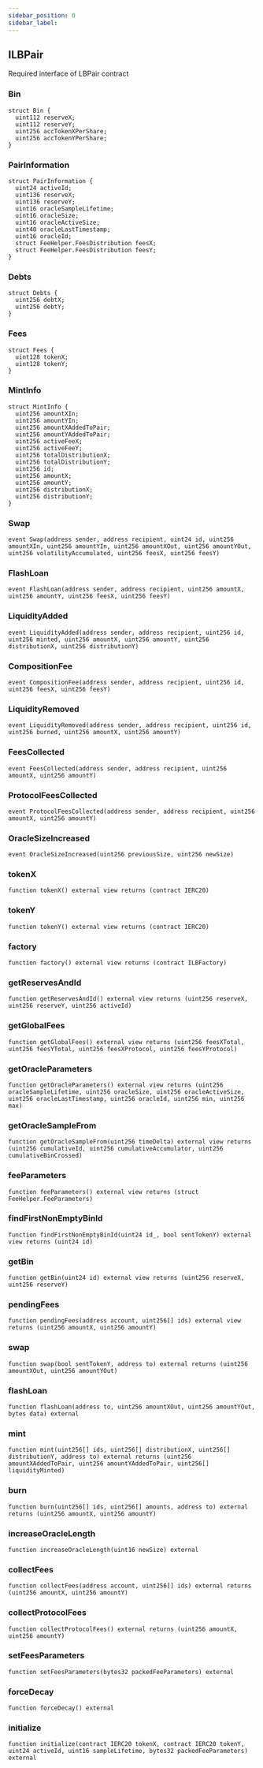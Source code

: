 ```yaml
---
sidebar_position: 0
sidebar_label: 
---
```


## ILBPair

Required interface of LBPair contract

### Bin

```solidity
struct Bin {
  uint112 reserveX;
  uint112 reserveY;
  uint256 accTokenXPerShare;
  uint256 accTokenYPerShare;
}
```

### PairInformation

```solidity
struct PairInformation {
  uint24 activeId;
  uint136 reserveX;
  uint136 reserveY;
  uint16 oracleSampleLifetime;
  uint16 oracleSize;
  uint16 oracleActiveSize;
  uint40 oracleLastTimestamp;
  uint16 oracleId;
  struct FeeHelper.FeesDistribution feesX;
  struct FeeHelper.FeesDistribution feesY;
}
```

### Debts

```solidity
struct Debts {
  uint256 debtX;
  uint256 debtY;
}
```

### Fees

```solidity
struct Fees {
  uint128 tokenX;
  uint128 tokenY;
}
```

### MintInfo

```solidity
struct MintInfo {
  uint256 amountXIn;
  uint256 amountYIn;
  uint256 amountXAddedToPair;
  uint256 amountYAddedToPair;
  uint256 activeFeeX;
  uint256 activeFeeY;
  uint256 totalDistributionX;
  uint256 totalDistributionY;
  uint256 id;
  uint256 amountX;
  uint256 amountY;
  uint256 distributionX;
  uint256 distributionY;
}
```

### Swap

```solidity
event Swap(address sender, address recipient, uint24 id, uint256 amountXIn, uint256 amountYIn, uint256 amountXOut, uint256 amountYOut, uint256 volatilityAccumulated, uint256 feesX, uint256 feesY)
```

### FlashLoan

```solidity
event FlashLoan(address sender, address recipient, uint256 amountX, uint256 amountY, uint256 feesX, uint256 feesY)
```

### LiquidityAdded

```solidity
event LiquidityAdded(address sender, address recipient, uint256 id, uint256 minted, uint256 amountX, uint256 amountY, uint256 distributionX, uint256 distributionY)
```

### CompositionFee

```solidity
event CompositionFee(address sender, address recipient, uint256 id, uint256 feesX, uint256 feesY)
```

### LiquidityRemoved

```solidity
event LiquidityRemoved(address sender, address recipient, uint256 id, uint256 burned, uint256 amountX, uint256 amountY)
```

### FeesCollected

```solidity
event FeesCollected(address sender, address recipient, uint256 amountX, uint256 amountY)
```

### ProtocolFeesCollected

```solidity
event ProtocolFeesCollected(address sender, address recipient, uint256 amountX, uint256 amountY)
```

### OracleSizeIncreased

```solidity
event OracleSizeIncreased(uint256 previousSize, uint256 newSize)
```

### tokenX

```solidity
function tokenX() external view returns (contract IERC20)
```

### tokenY

```solidity
function tokenY() external view returns (contract IERC20)
```

### factory

```solidity
function factory() external view returns (contract ILBFactory)
```

### getReservesAndId

```solidity
function getReservesAndId() external view returns (uint256 reserveX, uint256 reserveY, uint256 activeId)
```

### getGlobalFees

```solidity
function getGlobalFees() external view returns (uint256 feesXTotal, uint256 feesYTotal, uint256 feesXProtocol, uint256 feesYProtocol)
```

### getOracleParameters

```solidity
function getOracleParameters() external view returns (uint256 oracleSampleLifetime, uint256 oracleSize, uint256 oracleActiveSize, uint256 oracleLastTimestamp, uint256 oracleId, uint256 min, uint256 max)
```

### getOracleSampleFrom

```solidity
function getOracleSampleFrom(uint256 timeDelta) external view returns (uint256 cumulativeId, uint256 cumulativeAccumulator, uint256 cumulativeBinCrossed)
```

### feeParameters

```solidity
function feeParameters() external view returns (struct FeeHelper.FeeParameters)
```

### findFirstNonEmptyBinId

```solidity
function findFirstNonEmptyBinId(uint24 id_, bool sentTokenY) external view returns (uint24 id)
```

### getBin

```solidity
function getBin(uint24 id) external view returns (uint256 reserveX, uint256 reserveY)
```

### pendingFees

```solidity
function pendingFees(address account, uint256[] ids) external view returns (uint256 amountX, uint256 amountY)
```

### swap

```solidity
function swap(bool sentTokenY, address to) external returns (uint256 amountXOut, uint256 amountYOut)
```

### flashLoan

```solidity
function flashLoan(address to, uint256 amountXOut, uint256 amountYOut, bytes data) external
```

### mint

```solidity
function mint(uint256[] ids, uint256[] distributionX, uint256[] distributionY, address to) external returns (uint256 amountXAddedToPair, uint256 amountYAddedToPair, uint256[] liquidityMinted)
```

### burn

```solidity
function burn(uint256[] ids, uint256[] amounts, address to) external returns (uint256 amountX, uint256 amountY)
```

### increaseOracleLength

```solidity
function increaseOracleLength(uint16 newSize) external
```

### collectFees

```solidity
function collectFees(address account, uint256[] ids) external returns (uint256 amountX, uint256 amountY)
```

### collectProtocolFees

```solidity
function collectProtocolFees() external returns (uint256 amountX, uint256 amountY)
```

### setFeesParameters

```solidity
function setFeesParameters(bytes32 packedFeeParameters) external
```

### forceDecay

```solidity
function forceDecay() external
```

### initialize

```solidity
function initialize(contract IERC20 tokenX, contract IERC20 tokenY, uint24 activeId, uint16 sampleLifetime, bytes32 packedFeeParameters) external
```

